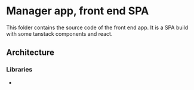 # Manager app, front end SPA

This folder contains the source code of the front end app.
It is a SPA build with some tanstack components and react.

## Architecture

### Libraries

- 
